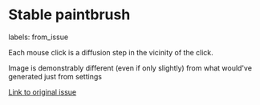 # Stable paintbrush

labels: from_issue

Each mouse click is a diffusion step in the vicinity of the click. 

Image is demonstrably different (even if only slightly) from what would've generated just from settings

[Link to original issue](https://github.com/dmarx/bench-warmers/issues/27)